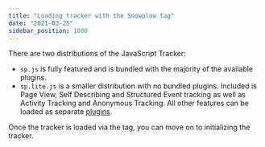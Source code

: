 ```yaml
---
title: "Loading tracker with the Snowplow tag"
date: "2021-03-25"
sidebar_position: 1000
---
```


There are two distributions of the JavaScript Tracker:

- `sp.js` is fully featured and is bundled with the majority of the available plugins.
- `sp.lite.js` is a smaller distribution with no bundled plugins. Included is Page View, Self Describing and Structured Event tracking as well as Activity Tracking and Anonymous Tracking. All other features can be loaded as separate [plugins](/docs/migrated/collecting-data/collecting-from-own-applications/javascript-trackers/javascript-tracker/javascript-tracker-v3/plugins/).

Once the tracker is loaded via the tag, you can move on to initializing the tracker.
